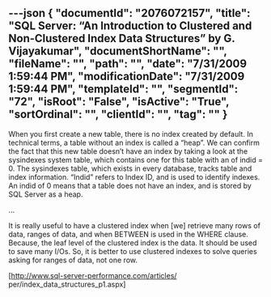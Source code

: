 ---json
{
  "documentId": "2076072157",
  "title": "SQL Server: “An Introduction to Clustered and Non-Clustered Index Data Structures” by G. Vijayakumar",
  "documentShortName": "",
  "fileName": "",
  "path": "",
  "date": "7/31/2009 1:59:44 PM",
  "modificationDate": "7/31/2009 1:59:44 PM",
  "templateId": "",
  "segmentId": "72",
  "isRoot": "False",
  "isActive": "True",
  "sortOrdinal": "",
  "clientId": "",
  "tag": ""
}
---

When you first create a new table, there is no index created by default. In technical terms, a table without an index is called a “heap”. We can confirm the fact that this new table doesn’t have an index by taking a look at the sysindexes system table, which contains one for this table with an of indid = 0. The sysindexes table, which exists in every database, tracks table and index information. “Indid” refers to Index ID, and is used to identify indexes. An indid of 0 means that a table does not have an index, and is stored by SQL Server as a heap.

…

It is really useful to have a clustered index when [we] retrieve many rows of data, ranges of data, and when BETWEEN is used in the WHERE clause. Because, the leaf level of the clustered index is the data. It should be used to save many I/Os. So, it is better to use clustered indexes to solve queries asking for ranges of data, not one row. 

[http://www.sql-server-performance.com/articles/
    per/index_data_structures_p1.aspx]
